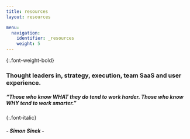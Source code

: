 ```yaml
---
title: resources
layout: resources

menu:
  navigation:
    identifier: _resources
    weight: 5
---
```


{:.font-weight-bold}
### Thought leaders in, strategy, execution, team SaaS and user experience.

##### “Those who know WHAT they do tend to work harder. Those who know WHY tend to work smarter.”

{:.font-italic}
##### - Simon Sinek -